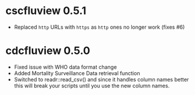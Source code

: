 # cscfluview 0.5.1

* Replaced `http` URLs with `https` as `http` ones no longer work (fixes #6)

# cdcfluview 0.5.0

* Fixed issue with WHO data format change
* Added Mortality Surveillance Data retrieval function
* Switched to readr::read_csv() and since it handles column names
  better this will break your scripts until you use the new
  column names.


